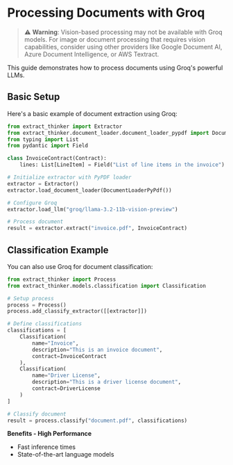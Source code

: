 # Processing Documents with Groq

> ⚠️ **Warning**: Vision-based processing may not be available with Groq models. For image or document processing that requires vision capabilities, consider using other providers like Google Document AI, Azure Document Intelligence, or AWS Textract.

This guide demonstrates how to process documents using Groq's powerful LLMs.

## Basic Setup

Here's a basic example of document extraction using Groq:

```python
from extract_thinker import Extractor
from extract_thinker.document_loader.document_loader_pypdf import DocumentLoaderPyPdf
from typing import List
from pydantic import Field

class InvoiceContract(Contract):
    lines: List[LineItem] = Field("List of line items in the invoice")

# Initialize extractor with PyPDF loader
extractor = Extractor()
extractor.load_document_loader(DocumentLoaderPyPdf())

# Configure Groq
extractor.load_llm("groq/llama-3.2-11b-vision-preview")

# Process document
result = extractor.extract("invoice.pdf", InvoiceContract)
```

## Classification Example

You can also use Groq for document classification:

```python
from extract_thinker import Process
from extract_thinker.models.classification import Classification

# Setup process
process = Process()
process.add_classify_extractor([[extractor]])

# Define classifications
classifications = [
    Classification(
        name="Invoice",
        description="This is an invoice document", 
        contract=InvoiceContract
    ),
    Classification(
        name="Driver License",
        description="This is a driver license document",
        contract=DriverLicense
    )
]

# Classify document
result = process.classify("document.pdf", classifications)
```

**Benefits - High Performance**

- Fast inference times
- State-of-the-art language models
